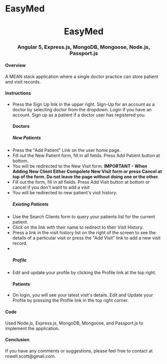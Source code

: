 # EasyMed

<h1 align="center">EasyMed</h1>
<h3 align="center">Angular 5, Express.js, MongoDB, Mongoose, Node.js, Passport.js</h3>

<h4>Overview </h4>
 <p> A MEAN stack application where a single doctor practice can store patient and visit records.</p>
  
  <h4>Instructions</h4> 
  <ul>
  <li>Press the Sign Up link in the upper right. Sign-Up for an account as a doctor by selecting doctor from the dropdown. Login if you have an account. Sign up as a patient if a doctor user has registered you.</li>
   
   <h4>Doctors</h4>
   <h5>New Patients</h5>
   <li>Press the "Add Patient" Link on the user home page.</li>
    <li>Fill out the New Patient form, fill in all fields. Press Add Patient button at bottom.</li>
    <li>You will be redirected to the New Visit form. <b>IMPORTANT - When Adding New Client Either Compolete New Visit form or press Cancel at top of the form. Do not leave the page without doing one or the other.</b></li> 
    <li>Fill out the form, fill in all fields. Press Add Visit button at bottom or cancel if you don't want to add a visit </li>
    <li>You will be redirected to new patient's visit history.</li>
    
   <h5>Existing Patients</h5>
    <li>Use the Search Clients form to query your patients list for the current patient.</li>
    <li>Click on the link with their name to redirect to their Visit History.</li>
    <li>Press a link in the visit history list on the right of the screen to see the details of a particular visit or press the "Add Visit" link to add a new visit record.</li>
    <li></li>
    
    
  <h5>Profile</h5>
     <li>Edit and update your profile by clicking the Profile link at the top right.</li>
  
  
  <h4>Patients</h4>
  <li>On login, you will see your latest visit's details. Edit and Update your Profile by pressing the Profile link in the top right corner.</li>
  </ul>
    <h4>Code </h4>
      <p>Used Node.js, Express.js, MongoDB, Mongoose, and Passport.js to implement the application.</p>
    <h4>Conclusion</h4>
      <p>If you have any comments or suggestions, please feel free to contact at rowell.scott@gmail.com.</p>
